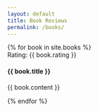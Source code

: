 ```yaml
---
layout: default
title: Book Reviews
permalink: /books/
---
```

<div class="well">
    <div class="list-group">
      {% for book in site.books %}
      <div class="list-group-item">
        <div class="row-action-primary">
          <i class="fa fa-gavel"></i>
        </div>
        <div class="row-content">
          <div class="least-content">Rating: {{ book.rating }}</div>
          <h4 class="list-group-item-heading">{{ book.title }}</h4>
          <p class="list-group-item-text">{{ book.content }}</p>
        </div>
      </div>
      <div class="list-group-separator"></div>
      {% endfor %}
    </div>
</div><!-- end #home -->

